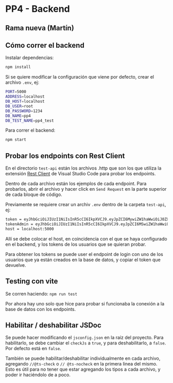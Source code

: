# PP4 - Backend
## Rama nueva (Martín)
## Cómo correr el backend

Instalar dependencias:

```bash
npm install
```

Si se quiere modificar la configuración que viene por defecto, crear el archivo `.env`, ej:

```bash
PORT=5000
ADDRESS=localhost
DB_HOST=localhost
DB_USER=root
DB_PASSWORD=1234
DB_NAME=pp4
DB_TEST_NAME=pp4_test
```

Para correr el backend:

```bash
npm start
```

## Probar los endpoints con Rest Client

En el directorio `test-api` están los archivos .http que son los que utiliza la extensión [Rest Client](https://marketplace.visualstudio.com/items?itemName=humao.rest-client) de Visual Studio Code para probar los endpoints.

Dentro de cada archivo están los ejemplos de cada endpoint. Para probarlos, abrir el archivo y hacer click en `Send Request` en la parte superior de cada bloque de código.

Previamente se requiere crear un archiv `.env` dentro de la carpeta `test-api`, ej:

```bash
token = eyJhbGciOiJIUzI1NiIsInR5cCI6IkpXVCJ9.eyJpZCI6MywiZW1haWwiOiJ0ZXN0dXNlckB0ZXN0LmNvbSIsInJvbCI6ImNsaWVudGUiLCJpYXQiOjE3NDU3NjgyNDQsImV4cCI6MTc0NTc5NzA0NH0.3Plt9auEu9GQ7eAvYIArd03djugtCzJ-8B2Z-sljQng
tokenAdmin = eyJhbGciOiJIUzI1NiIsInR5cCI6IkpXVCJ9.eyJpZCI6MSwiZW1haWwiOiJhZG1pbkB0ZXN0LmNvbSIsInJvbCI6ImFkbWluIiwiaWF0IjoxNzQ1Nzc0MzIxLCJleHAiOjE3NDU4MDMxMjF9.UA3A5PgRYaiC1XCDh6LaRTYymtdqeS96T6316fzviZM
host = localhost:5000
```

Allí se debe colocar el host, en coincidencia con el que se haya configurado en el backend, y los tokens de los usuarios que se quieran probar.

Para obtener los tokens se puede user el endpoint de login con uno de los usuarios que ya están creados en la base de datos, y copiar el token que devuelve.

## Testing con vite

Se corren haciendo: `npm run test`

Por ahora hay uno solo que hice para probar si funcionaba la conexión a la base de datos con los endpoints.

## Habilitar / deshabilitar JSDoc

Se puede hacer modificando el `jsconfig.json` en la raíz del proyecto. Para habilitarlo, se debe cambiar el `checkJs` a `true`, y para deshabilitarlo, a `false`. Por defecto está en `false`.

También se puede habilitar/deshabilitar individualmente en cada archivo, agregando `//@ts-check` o `// @ts-nocheck` en la primera linea del mismo.
Esto es útil para no tener que estar agregando los tipos a cada archivo, y poder ir haciéndolo de a poco.
